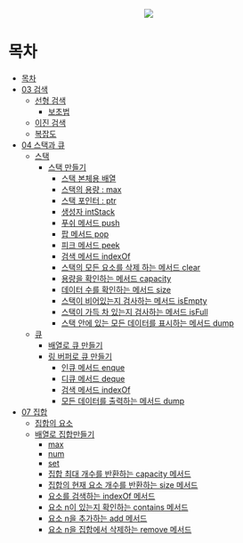 <p align="center">
  <img src="http://image.yes24.com/momo/TopCate0001/kepub/L_581021.jpg">
</p>

# 목차
<!-- TOC -->

- [목차](#목차)
- [03 검색](#03-검색)
    - [선형 검색](#선형-검색)
        - [보초법](#보초법)
    - [이진 검색](#이진-검색)
    - [복잡도](#복잡도)
- [04 스택과 큐](#04-스택과-큐)
    - [스택](#스택)
        - [스택 만들기](#스택-만들기)
            - [스택 본체용 배열](#스택-본체용-배열)
            - [스택의 용량 : max](#스택의-용량--max)
            - [스택 포인터 : ptr](#스택-포인터--ptr)
            - [생성자 intStack](#생성자-intstack)
            - [푸쉬 메서드 push](#푸쉬-메서드-push)
            - [팝 메서드 pop](#팝-메서드-pop)
            - [피크 메서드 peek](#피크-메서드-peek)
            - [검색 메서드 indexOf](#검색-메서드-indexof)
            - [스택의 모든 요소를 삭제 하는 메서드 clear](#스택의-모든-요소를-삭제-하는-메서드-clear)
            - [용량을 확인하는 메서드 capacity](#용량을-확인하는-메서드-capacity)
            - [데이터 수를 확인하는 메서드 size](#데이터-수를-확인하는-메서드-size)
            - [스택이 비어있는지 검사하는 메서드 isEmpty](#스택이-비어있는지-검사하는-메서드-isempty)
            - [스택이 가득 차 있는지 검사하는 메서드 isFull](#스택이-가득-차-있는지-검사하는-메서드-isfull)
            - [스택 안에 있는 모든 데이터를 표시하는 메서드 dump](#스택-안에-있는-모든-데이터를-표시하는-메서드-dump)
    - [큐](#큐)
        - [배열로 큐 만들기](#배열로-큐-만들기)
        - [링 버퍼로 큐 만들기](#링-버퍼로-큐-만들기)
            - [인큐 메서드 enque](#인큐-메서드-enque)
            - [디큐 메서드 deque](#디큐-메서드-deque)
            - [검색 메서드 indexOf](#검색-메서드-indexof-1)
            - [모든 데이터를 출력하는 메서드 dump](#모든-데이터를-출력하는-메서드-dump)
- [07 집합](#07-집합)
    - [집합의 요소](#집합의-요소)
    - [배열로 집합만들기](#배열로-집합만들기)
        - [max](#max)
        - [num](#num)
        - [set](#set)
        - [집합 최대 개수를 반환하는 capacity 메서드](#집합-최대-개수를-반환하는-capacity-메서드)
        - [집합의 현재 요소 개수를 반환하는 size 메서드](#집합의-현재-요소-개수를-반환하는-size-메서드)
        - [요소를 검색하는 indexOf 메서드](#요소를-검색하는-indexof-메서드)
        - [요소 n이 있는지 확인하는 contains 메서드](#요소-n이-있는지-확인하는-contains-메서드)
        - [요소 n을 추가하는 add 메서드](#요소-n을-추가하는-add-메서드)
        - [요소 n을 집합에서 삭제하는 remove 메서드](#요소-n을-집합에서-삭제하는-remove-메서드)

<!-- /TOC -->
